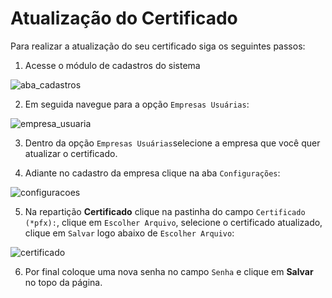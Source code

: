 # Atualização do Certificado

Para realizar a atualização do seu certificado siga os seguintes passos:

1. Acesse o módulo de cadastros do sistema

![aba_cadastros](https://raw.githubusercontent.com/netforcews/docs-erp/master/cadastro/imgs/aba_cadastros.png)

2. Em seguida navegue para a opção ```Empresas Usuárias```:

![empresa_usuaria](https://raw.githubusercontent.com/netforcews/docs-erp/master/cadastro/imgs/empresa_usuaria.png)

3. Dentro da opção ```Empresas Usuárias```selecione a empresa que você quer atualizar o certificado.

4. Adiante no cadastro da empresa clique na aba ```Configurações```:

![configuracoes](https://raw.githubusercontent.com/netforcews/docs-erp/master/cadastro/imgs/configuracoes.png)

5. Na repartição **Certificado** clique na pastinha do campo ```Certificado (*pfx):```, clique em ```Escolher Arquivo```, selecione o
certificado atualizado, clique em ```Salvar``` logo abaixo de ```Escolher Arquivo```:

![certificado](https://raw.githubusercontent.com/netforcews/docs-erp/master/cadastro/imgs/certificado.png)

6. Por final coloque uma nova senha no campo ```Senha``` e clique em **Salvar** no topo da página.
